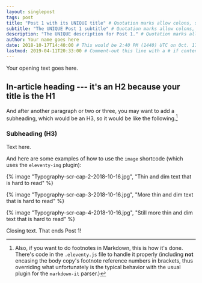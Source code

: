 ```yaml
---
layout: singlepost
tags: post
title: "Post 1 with its UNIQUE title" # Quotation marks allow colons, semicolons, etc.
subtitle: "The UNIQUE Post 1 subtitle" # Quotation marks allow colons, semicolons, etc.
description: "The UNIQUE description for Post 1." # Quotation marks allow colons, semicolons, etc.
author: Your name goes here
date: 2018-10-17T14:40:00 # This would be 2:40 PM (1440) UTC on Oct. 17, 2018
lastmod: 2019-04-11T20:33:00 # Comment-out this line with a # if content is unchanged
---
```


Your opening text goes here.

## In-article heading --- it's an H2 because your title is the H1

And after another paragraph or two or three, you may want to add a subheading, which would be an H3, so it would be like the following.[^fnExample]

[^fnExample]: Also, if you want to do footnotes in Markdown, this is how it's done. There's code in the `.eleventy.js` file to handle it properly (including **not** encasing the body copy's footnote reference numbers in brackets, thus overriding what unfortunately is the typical behavior with the usual plugin for the `markdown-it` parser.)

### Subheading (H3)

Text here.

And here are some examples of how to use the `image` shortcode (which uses the `eleventy-img` plugin):

{% image "Typography-scr-cap-2-2018-10-16.jpg", "Thin and dim text that is hard to read" %}

{% image "Typography-scr-cap-3-2018-10-16.jpg", "More thin and dim text that is hard to read" %}

{% image "Typography-scr-cap-4-2018-10-16.jpg", "Still more thin and dim text that is hard to read" %}

Closing text. That ends Post 1!